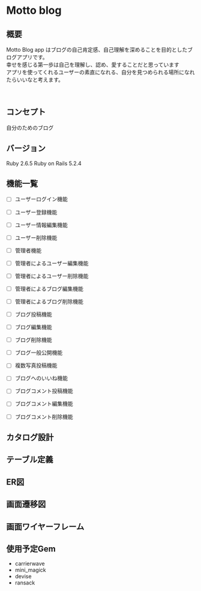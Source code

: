 # Motto blog

## 概要  
Motto Blog app はブログの自己肯定感、自己理解を深めることを目的としたブログアプリです。  
幸せを感じる第一歩は自己を理解し、認め、愛することだと思っています  
アプリを使ってくれるユーザーの素直になれる、自分を見つめられる場所になれたらいいなと考えます。  

<br>

## コンセプト
自分のためのブログ  
## バージョン  
Ruby 2.6.5
Ruby on Rails 5.2.4  
## 機能一覧  
- [ ] ユーザーログイン機能  
- [ ] ユーザー登録機能  
- [ ] ユーザー情報編集機能  
- [ ] ユーザー削除機能  
- [ ] 管理者機能  
- [ ] 管理者によるユーザー編集機能  
- [ ] 管理者によるユーザー削除機能  
- [ ] 管理者によるブログ編集機能  
- [ ] 管理者によるブログ削除機能  
- [ ] ブログ投稿機能  
- [ ] ブログ編集機能  
- [ ] ブログ削除機能  
- [ ] ブログ一般公開機能  
- [ ] 複数写真投稿機能  
- [ ] ブログへのいいね機能  
- [ ] ブログコメント投稿機能  
- [ ] ブログコメント編集機能  
- [ ] ブログコメント削除機能  


## カタログ設計  

## テーブル定義  

## ER図  

## 画面遷移図  

## 画面ワイヤーフレーム  

## 使用予定Gem  
* carrierwave
* mini_magick
* devise
* ransack

